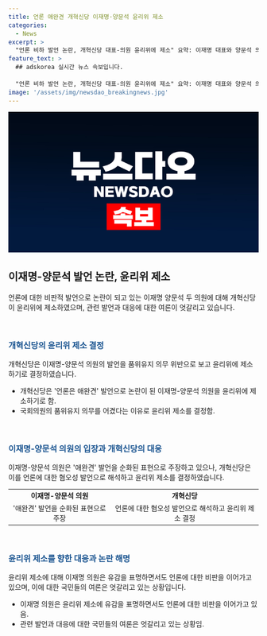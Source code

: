 ```yaml
---
title: 언론 애완견 개혁신당 이재명·양문석 윤리위 제소
categories:
  - News
excerpt: >
  "언론 비하 발언 논란, 개혁신당 대표-의원 윤리위에 제소" 요약: 이재명 대표와 양문석 의원이 '언론은 애완견' 발언으로 논란에 휩싸였다. 개혁신당은 이들을 윤리위에 제소하기로 결정했으며, 천하람 원내대표는 국회의원 20명 동의를 요구하는 상황에서 민주당 의원들의 동참을 촉구했다. 이 대표는 나흘 만에 해명을 내놓았지만, 여전히 언론에 대한 비판을 이어가는 가운데 대북송금 수사 보도를 비판했다.
feature_text: >
  ## adskorea 실시간 뉴스 속보입니다.

  "언론 비하 발언 논란, 개혁신당 대표-의원 윤리위에 제소" 요약: 이재명 대표와 양문석 의원이 '언론은 애완견' 발언으로 논란에 휩싸였다. 개혁신당은 이들을 윤리위에 제소하기로 결정했으며, 천하람 원내대표는 국회의원 20명 동의를 요구하는 상황에서 민주당 의원들의 동참을 촉구했다. 이 대표는 나흘 만에 해명을 내놓았지만, 여전히 언론에 대한 비판을 이어가는 가운데 대북송금 수사 보도를 비판했다.
image: '/assets/img/newsdao_breakingnews.jpg'
---
```


<p><img src="/assets/img/newsdao_breakingnews.jpg" alt="adskorea 속보" /></p>

<h2 data-ke-size="size26">이재명-양문석 발언 논란, 윤리위 제소</h2>

<p>언론에 대한 비판적 발언으로 논란이 되고 있는 이재명 양문석 두 의원에 대해 개혁신당이 윤리위에 제소하였으며, 관련 발언과 대응에 대한 여론이 엇갈리고 있습니다.</p>

<p data-ke-size="size16">&nbsp;</p>

<h3><b><span style="color: #1a5490;">개혁신당의 윤리위 제소 결정</span></b></h3>

<p>개혁신당은 이재명-양문석 의원의 발언을 품위유지 의무 위반으로 보고 윤리위에 제소하기로 결정하였습니다.</p>

<ul>
    <li>개혁신당은 '언론은 애완견' 발언으로 논란이 된 이재명-양문석 의원을 윤리위에 제소하기로 함.</li>
    <li>국회의원의 품위유지 의무를 어겼다는 이유로 윤리위 제소를 결정함.</li>
</ul>

<p data-ke-size="size16">&nbsp;</p>

<h3><b><span style="color: #1a5490;">이재명-양문석 의원의 입장과 개혁신당의 대응</span></b></h3>

<p>이재명-양문석 의원은 '애완견' 발언을 순화된 표현으로 주장하고 있으나, 개혁신당은 이를 언론에 대한 혐오성 발언으로 해석하고 윤리위 제소를 결정하였습니다.</p>

<table>
    <tr>
        <td style="text-align: center; height: 17px;"><b>이재명-양문석 의원</b></td>
        <td style="text-align: center; height: 17px;"><b>개혁신당</b></td>
    </tr>
    <tr>
        <td style="text-align: center; height: 17px;">'애완견' 발언을 순화된 표현으로 주장</td>
        <td style="text-align: center; height: 17px;">언론에 대한 혐오성 발언으로 해석하고 윤리위 제소 결정</td>
    </tr>
</table>

<p data-ke-size="size16">&nbsp;</p>

<h3><b><span style="color: #1a5490;">윤리위 제소를 향한 대응과 논란 해명</span></b></h3>

<p>윤리위 제소에 대해 이재명 의원은 유감을 표명하면서도 언론에 대한 비판을 이어가고 있으며, 이에 대한 국민들의 여론은 엇갈리고 있는 상황입니다.</p>

<ul>
    <li>이재명 의원은 윤리위 제소에 유감을 표명하면서도 언론에 대한 비판을 이어가고 있음.</li>
    <li>관련 발언과 대응에 대한 국민들의 여론은 엇갈리고 있는 상황임.</li>
</ul>

<p data-ke-size="size16">&nbsp;</p>

